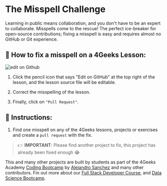 <!-- hide -->
# The Misspell Challenge
<!-- endhide -->

Learning in public means collaboration, and you don't have to be an expert to collaborate. Misspells come to the rescue! The perfect ice-breaker for open-source contributions; fixing a misspell is easy and requires almost no GitHub or Git experience.

## 🔷 How to fix a misspell on a 4Geeks Lesson:  

![edit on Github](https://github.com/breatheco-de/the-misspell-chalenge/blob/master/assets/github-logo2.png?raw=true)

1. Click the pencil icon that says "Edit on GitHub" at the top right of the lesson, and the lesson source file will be editable. 

2. Correct the misspelling of the lesson.

3. Finally, click on `"Pull Request"`.

## 📝 Instructions:

1. Find one misspell on any of the 4Geeks lessons, projects or exercises and create a `pull request` with the fix.

> 👉 **IMPORTANT**: Please find another project to fix, this project has already been fixed enough 😂

This and many other projects are built by students as part of the 4Geeks Academy [Coding Bootcamp](https://4geeksacademy.com/us/coding-bootcamp) by [Alejandro Sanchez](https://twitter.com/alesanchezr) and many other contributors. Fin out more about our [Full Stack Developer Course](https://4geeksacademy.com/us/coding-bootcamps/part-time-full-stack-developer), and [Data Science Bootcamp](https://4geeksacademy.com/us/coding-bootcamps/datascience-machine-learning).
